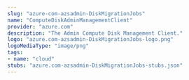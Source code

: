 ```yaml
---
slug: "azure-com-azsadmin-DiskMigrationJobs"
name: "ComputeDiskAdminManagementClient"
provider: "azure.com"
description: "The Admin Compute Disk Management Client."
logo: "azure.com-azsadmin-DiskMigrationJobs-logo.png"
logoMediaType: "image/png"
tags:
- name: "cloud"
stubs: "azure.com-azsadmin-DiskMigrationJobs-stubs.json"
---
```


